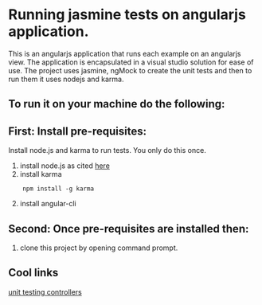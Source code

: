 # Running jasmine tests on angularjs application.
This is an angularjs application that runs each example on an angularjs view.  The application is encapsulated in a visual studio solution for ease of use.  The project uses jasmine, ngMock to create the unit tests and then to run them it uses nodejs and karma. 

## To run it on your machine do the following:

## First: Install pre-requisites:
Install node.js and karma to run tests.  You only do this once.
1. install node.js as cited [here](http://blog.teamtreehouse.com/install-node-js-npm-windows)
2. install karma
```
    npm install -g karma
```
2. install angular-cli

## Second: Once pre-requisites are installed then:

1. clone this project by opening command prompt.
 
## Cool links
 
 [unit testing controllers](https://nathanleclaire.com/blog/2013/12/13/how-to-unit-test-controllers-in-angularjs-without-setting-your-hair-on-fire/)
